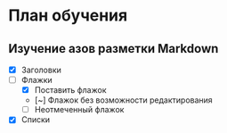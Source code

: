 # План обучения
## Изучение азов разметки Markdown
- [x] Заголовки 
- [ ] Флажки
  - [x] Поставить флажок
  - [~] Флажок без возможности редактирования
  - [ ] Неотмеченный флажок
- [x] Списки
